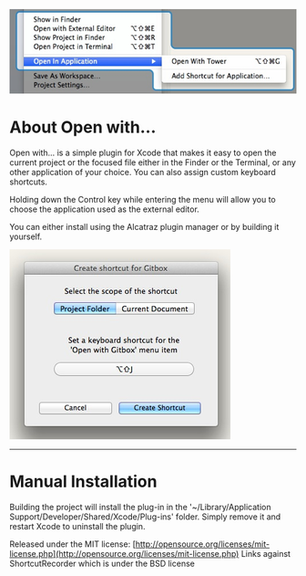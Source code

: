 ![File menu screenshot](Menu-screenshot.jpg)

# About Open with…
Open with… is a simple plugin for Xcode that makes it easy to open the current project or the focused file either in the Finder or the Terminal, or any other application of your choice. You can also assign custom keyboard shortcuts.

Holding down the Control key while entering the menu will allow you to choose the application used as the external editor.

You can either install using the Alcatraz plugin manager or by building it yourself.

![Create Shortcut Screenshot](Create-shortcut-screenshot.jpg)

---------------------------------

# Manual Installation
Building the project will install the plug-in in the '~/Library/Application Support/Developer/Shared/Xcode/Plug-ins' folder. Simply remove it and restart Xcode to uninstall the plugin.

Released under the MIT license:	[http://opensource.org/licenses/mit-license.php](http://opensource.org/licenses/mit-license.php)
Links against ShortcutRecorder which is under the BSD license